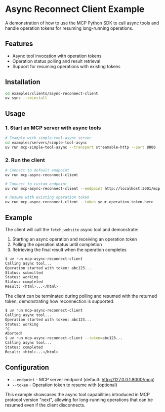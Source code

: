 # Async Reconnect Client Example

A demonstration of how to use the MCP Python SDK to call async tools and handle operation tokens for resuming long-running operations.

## Features

- Async tool invocation with operation tokens
- Operation status polling and result retrieval
- Support for resuming operations with existing tokens

## Installation

```bash
cd examples/clients/async-reconnect-client
uv sync --reinstall 
```

## Usage

### 1. Start an MCP server with async tools

```bash
# Example with simple-tool-async server
cd examples/servers/simple-tool-async
uv run mcp-simple-tool-async --transport streamable-http --port 8000
```

### 2. Run the client

```bash
# Connect to default endpoint
uv run mcp-async-reconnect-client

# Connect to custom endpoint
uv run mcp-async-reconnect-client --endpoint http://localhost:3001/mcp

# Resume with existing operation token
uv run mcp-async-reconnect-client --token your-operation-token-here
```

## Example

The client will call the `fetch_website` async tool and demonstrate:

1. Starting an async operation and receiving an operation token
2. Polling the operation status until completion
3. Retrieving the final result when the operation completes

```bash
$ uv run mcp-async-reconnect-client
Calling async tool...
Operation started with token: abc123...
Status: submitted
Status: working
Status: completed
Result: <html>...</html>
```

The client can be terminated during polling and resumed with the returned token, demonstrating how reconnection is supported:

```bash
$ uv run mcp-async-reconnect-client
Calling async tool...
Operation started with token: abc123...
Status: working
^C
Aborted!
$ uv run mcp-async-reconnect-client --token=abc123...
Calling async tool...
Status: completed
Result: <html>...</html>
```

## Configuration

- `--endpoint` - MCP server endpoint (default: http://127.0.0.1:8000/mcp)
- `--token` - Operation token to resume with (optional)

This example showcases the async tool capabilities introduced in MCP protocol version "next", allowing for long-running operations that can be resumed even if the client disconnects.
